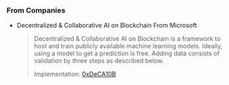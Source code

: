 ### From Companies

* Decentralized & Collaborative AI on Blockchain From Microsoft

  > Decentralized & Collaborative AI on Blockchain is a framework to host and train publicly available machine learning models. Ideally, using a model to get a prediction is free. Adding data consists of validation by three steps as described below.
  > 
  > Implementation: [0xDeCA10B](https://github.com/microsoft/0xDeCA10B)

